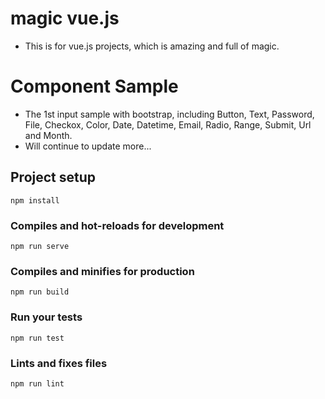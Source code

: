 
# magic vue.js
* This is for vue.js projects, which is amazing and full of magic.

# Component Sample
* The 1st input sample with bootstrap, including Button, Text, Password, File, Checkox, Color, Date, Datetime, Email, Radio, Range, Submit, Url and Month.
*  Will continue to update more...

## Project setup
```
npm install
```

### Compiles and hot-reloads for development
```
npm run serve
```

### Compiles and minifies for production
```
npm run build
```

### Run your tests
```
npm run test
```

### Lints and fixes files
```
npm run lint
```
